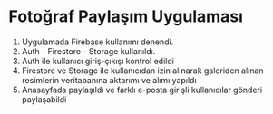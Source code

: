 # Fotoğraf Paylaşım Uygulaması

1. Uygulamada Firebase kullanımı denendi.
2. Auth - Firestore - Storage kullanıldı.
3. Auth ile kullanıcı giriş-çıkışı kontrol edildi
4. Firestore ve Storage ile kullanıcıdan izin alınarak galeriden alınan resimlerin veritabanına aktarımı ve alımı yapıldı
5. Anasayfada paylaşıldı ve farklı e-posta girişli kullanıcılar gönderi paylaşabildi
